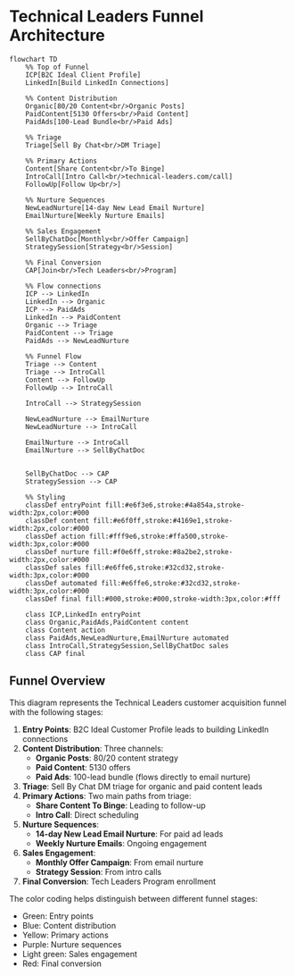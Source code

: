 # Technical Leaders Funnel Architecture

```mermaid
flowchart TD
    %% Top of Funnel
    ICP[B2C Ideal Client Profile]
    LinkedIn[Build LinkedIn Connections]

    %% Content Distribution
    Organic[80/20 Content<br/>Organic Posts]
    PaidContent[5130 Offers<br/>Paid Content]
    PaidAds[100-Lead Bundle<br/>Paid Ads]

    %% Triage
    Triage[Sell By Chat<br/>DM Triage]

    %% Primary Actions
    Content[Share Content<br/>To Binge]
    IntroCall[Intro Call<br/>technical-leaders.com/call]
    FollowUp[Follow Up<br/>]

    %% Nurture Sequences
    NewLeadNurture[14-day New Lead Email Nurture]
    EmailNurture[Weekly Nurture Emails]

    %% Sales Engagement
    SellByChatDoc[Monthly<br/>Offer Campaign]
    StrategySession[Strategy<br/>Session]

    %% Final Conversion
    CAP[Join<br/>Tech Leaders<br/>Program]

    %% Flow connections
    ICP --> LinkedIn
    LinkedIn --> Organic
    ICP --> PaidAds
    LinkedIn --> PaidContent
    Organic --> Triage
    PaidContent --> Triage
    PaidAds --> NewLeadNurture

    %% Funnel Flow
    Triage --> Content
    Triage --> IntroCall
    Content --> FollowUp
    FollowUp --> IntroCall

    IntroCall --> StrategySession

    NewLeadNurture --> EmailNurture
    NewLeadNurture --> IntroCall

    EmailNurture --> IntroCall
    EmailNurture --> SellByChatDoc


    SellByChatDoc --> CAP
    StrategySession --> CAP

    %% Styling
    classDef entryPoint fill:#e6f3e6,stroke:#4a854a,stroke-width:2px,color:#000
    classDef content fill:#e6f0ff,stroke:#4169e1,stroke-width:2px,color:#000
    classDef action fill:#fff9e6,stroke:#ffa500,stroke-width:3px,color:#000
    classDef nurture fill:#f0e6ff,stroke:#8a2be2,stroke-width:2px,color:#000
    classDef sales fill:#e6ffe6,stroke:#32cd32,stroke-width:3px,color:#000
    classDef automated fill:#e6ffe6,stroke:#32cd32,stroke-width:3px,color:#000
    classDef final fill:#000,stroke:#000,stroke-width:3px,color:#fff

    class ICP,LinkedIn entryPoint
    class Organic,PaidAds,PaidContent content
    class Content action
    class PaidAds,NewLeadNurture,EmailNurture automated
    class IntroCall,StrategySession,SellByChatDoc sales
    class CAP final
```

## Funnel Overview

This diagram represents the Technical Leaders customer acquisition funnel with the following stages:

1. **Entry Points**: B2C Ideal Customer Profile leads to building LinkedIn connections
2. **Content Distribution**: Three channels:
   - **Organic Posts**: 80/20 content strategy
   - **Paid Content**: 5130 offers
   - **Paid Ads**: 100-lead bundle (flows directly to email nurture)
3. **Triage**: Sell By Chat DM triage for organic and paid content leads
4. **Primary Actions**: Two main paths from triage:
   - **Share Content To Binge**: Leading to follow-up
   - **Intro Call**: Direct scheduling
5. **Nurture Sequences**:
   - **14-day New Lead Email Nurture**: For paid ad leads
   - **Weekly Nurture Emails**: Ongoing engagement
6. **Sales Engagement**:
   - **Monthly Offer Campaign**: From email nurture
   - **Strategy Session**: From intro calls
7. **Final Conversion**: Tech Leaders Program enrollment

The color coding helps distinguish between different funnel stages:
- Green: Entry points
- Blue: Content distribution
- Yellow: Primary actions
- Purple: Nurture sequences
- Light green: Sales engagement
- Red: Final conversion